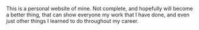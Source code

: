 This is a personal website of mine. Not complete, and hopefully will become a better thing, that can show everyone my work that I have done, and even just other things 
I learned to do throughout my career.
